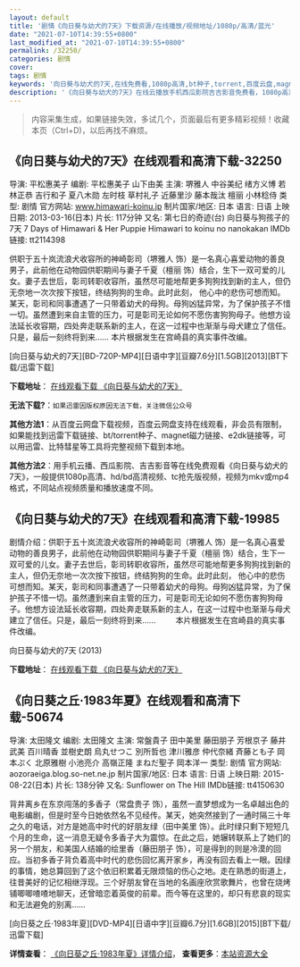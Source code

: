 ```yaml
---
layout: default
title: '剧情《向日葵与幼犬的7天》下载资源/在线播放/视频地址/1080p/高清/蓝光'
date: "2021-07-10T14:39:55+0800"
last_modified_at: "2021-07-10T14:39:55+0800"
permalink: /32250/
categories: 剧情
cover:
tags: 剧情
keywords: '向日葵与幼犬的7天,在线免费看,1080p高清,bt种子,torrent,百度云盘,magnet,磁力链,迅雷下载资源'
description: '《向日葵与幼犬的7天》在线云播放手机西瓜影院吉吉影音免费看，1080p高清bd/hd未删减完整版和tc抢先枪版，mkv/mp4格式，附带bt/torrent种子、magnet/磁力链、百度云盘、网盘资源迅雷下载链接'
---
```


>内容采集生成，如果链接失效，多试几个，页面最后有更多精彩视频！收藏本页（Ctrl+D)，以后再找不麻烦。


## 《向日葵与幼犬的7天》在线观看和高清下载-32250

导演: 平松惠美子 编剧: 平松惠美子 山下由美 主演: 堺雅人 中谷美纪 绪方义博 若林正恭 吉行和子 夏八木勋 左时枝 草村礼子 近藤里沙 藤本哉汰 檀丽 小林稔侍 类型: 剧情 官方网站: www.himawari-koinu.jp 制片国家/地区: 日本 语言: 日语 上映日期: 2013-03-16(日本) 片长: 117分钟 又名: 第七日的奇迹(台) 向日葵与狗孩子的7天 7 Days of Himawari & Her Puppie Himawari to koinu no nanokakan IMDb链接: tt2114398

供职于五十岚流浪犬收容所的神崎彰司（堺雅人 饰）是一名真心喜爱动物的善良男子，此前他在动物园供职期间与妻子千夏（檀丽 饰）结合，生下一双可爱的儿女。妻子去世后，彰司转职收容所，虽然尽可能地帮更多狗狗找到新的主人，但仍无奈地一次次按下按钮，终结狗狗的生命。此时此刻， 他心中的悲伤可想而知。某天，彰司和同事遭遇了一只带着幼犬的母狗。母狗凶猛异常，为了保护孩子不惜一切。虽然遭到来自主管的压力，可是彰司无论如何不愿伤害狗狗母子。他想方设法延长收容期，四处奔走联系新的主人，在这一过程中也渐渐与母犬建立了信任。只是，最后一刻终将到来…… 本片根据发生在宫崎县的真实事件改编。


[向日葵与幼犬的7天][BD-720P-MP4][日语中字][豆瓣7.6分][1.5GB][2013][BT下载/迅雷下载]

**下载地址**： [在线观看下载 《向日葵与幼犬的7天》](https://www.btdx8.com/torrent/7_days_of_himawari_her_puppie_2013.html) 


**无法下载?**：`如果迅雷因版权原因无法下载，关注微信公众号 `

**其他方法1**：从百度云网盘下载视频，百度云网盘支持在线观看，非会员有限制，如果能找到迅雷下载链接、bt/torrent种子、magnet磁力链接、e2dk链接等，可以用迅雷、比特彗星等工具将完整视频下载到本地。

**其他方法2**：用手机云播、西瓜影院、吉吉影音等在线免费观看《向日葵与幼犬的7天》，一般提供1080p高清、hd/bd高清视频、tc抢先版视频，视频为mkv或mp4格式，不同站点视频质量和播放速度不同。


## 《向日葵与幼犬的7天》在线观看和高清下载-19985

剧情介绍：供职于五十岚流浪犬收容所的神崎彰司（堺雅人 饰）是一名真心喜爱动物的善良男子，此前他在动物园供职期间与妻子千夏（檀丽 饰）结合，生下一双可爱的儿女。妻子去世后，彰司转职收容所，虽然尽可能地帮更多狗狗找到新的主人，但仍无奈地一次次按下按钮，终结狗狗的生命。此时此刻， 他心中的悲伤可想而知。某天，彰司和同事遭遇了一只带着幼犬的母狗。母狗凶猛异常，为了保护孩子不惜一切。虽然遭到来自主管的压力，可是彰司无论如何不愿伤害狗狗母子。他想方设法延长收容期，四处奔走联系新的主人，在这一过程中也渐渐与母犬建立了信任。只是，最后一刻终将到来……  　　本片根据发生在宫崎县的真实事件改编。


向日葵与幼犬的7天 (2013)

**下载地址**： [在线观看下载 《向日葵与幼犬的7天》](https://www.btbtdy.me/btdy/dy2063.html) 


## 《向日葵之丘·1983年夏》在线观看和高清下载-50674

导演: 太田隆文 编剧: 太田隆文 主演: 常盤貴子 田中美里 藤田朋子 芳根京子 藤井武美 百川晴香 並樹史朗 烏丸せつこ 別所哲也 津川雅彦 仲代奈緒 斉藤とも子 岡本ぷく 北原雅樹 小池亮介 高嶺正隆 まねだ聖子 岡本洋一 类型: 剧情 官方网站: aozoraeiga.blog.so-net.ne.jp 制片国家/地区: 日本 语言: 日语 上映日期: 2015-08-22(日本) 片长: 138分钟 又名: Sunflower on The Hill IMDb链接: tt4150630

背井离乡在东京闯荡的多香子（常盘贵子 饰），虽然一直梦想成为一名卓越出色的电影编剧，但是时至今日她依然名不见经传。某天，她突然接到了一通时隔三十年之久的电话，对方是她高中时代的好朋友绿（田中美里 饰）。此时绿只剩下短短几个月的生命，这一消息无疑令多香子大为震惊。在此之后，她辗转联系上了她们的另一个朋友，和美国人结婚的绘里香（藤田朋子 饰），可是得到的则是冷漠的回应。当初多香子背负着高中时代的悲伤回忆离开家乡，再没有回去看上一眼。因绿的事情，她总算回到了这个依旧积累着无限烦恼的伤心之地。走在熟悉的街道上，往昔美好的记忆相继浮现。三个好朋友曾在当地的名画座欣赏歌舞片，也曾在烧烤铺唧唧喳喳地聊天，还曾暗恋着英俊的前辈。而今等在这里的，却只有悲哀的现实和无法避免的别离……


[向日葵之丘·1983年夏][DVD-MP4][日语中字][豆瓣6.7分][1.6GB][2015][BT下载/迅雷下载]

**详情查看**： [《向日葵之丘·1983年夏》详情介绍](/movie/50674/)， **查看更多**：[本站资源大全](/movie/t/all/)

